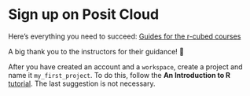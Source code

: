 # Sign up on Posit Cloud



Here’s everything you need to succeed: [Guides for the r-cubed courses](https://guides.rostools.org/posit-cloud)

A big thank you to the instructors for their guidance! 👏



After you have created an account and a `workspace`, create a project and name it `my_first_project`. To do this, follow the **An Introduction to R** [tutorial](https://intro2r.com/rsprojs.html). The last suggestion is not necessary.


```{tableofcontents}
```
